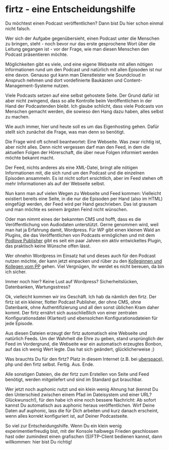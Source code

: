 # firtz - eine Entscheidungshilfe

Du möchtest einen Podcast veröffentlichen? Dann bist Du hier schon einmal nicht falsch.

Wer sich der Aufgabe gegenübersieht, einen Podcast unter die Menschen zu bringen, steht - noch bevor nur das erste gesprochene Wort über die Leitung gegangen ist - vor der Frage, wie man diesen Menschen den Podcast präsentieren möchte.

Möglichkeiten gibt es viele, und eine eigene Webseite mit allen nötigen Informationen rund um den Podcast und natürlich mit allen Episoden ist nur eine davon. Genauso gut kann man Dienstleister wie Soundcloud in Anspruch nehmen und dort vordefinierte Baukästen und Content-Management-Systeme nutzen.

Viele Podcasts setzen auf eine selbst gehostete Seite. Der Grund dafür ist aber nicht zwingend, dass so alle Kontrolle beim Veröffentlichen in der Hand der Podcastenden bleibt. Ich glaube schlicht, dass viele Podcasts von Menschen gemacht werden, die sowieso den Hang dazu haben, alles selbst zu machen.

Wie auch immer, hier und heute soll es um das Eigenhosting gehen. Dafür stellt sich zunächst die Frage, was man denn so benötigt. 

Die Frage wird oft schnell beantwortet: Eine Webseite. Was zwar richtig ist, aber nicht alles. Denn nicht vergessen darf man den Feed, in dem die aktuellen Folgen der Hörerschaft, die über neue Folgen informiert werden möchte bekannt macht.

Der Feed, nichts anderes als eine XML-Datei, bringt alle nötigen Informationen mit, die sich rund um den Podcast und die einzelnen Episoden ansammeln. Es ist nicht sofort ersichtlich, aber im Feed stehen oft mehr Informationen als auf der Webseite selbst. 

Nun kann man auf vielen Wegen zu Webseite und Feed kommen: Vielleicht existiert bereits eine Seite, in die nur die Episoden per Hand (also im HTML) eingefügt werden, der Feed wird per Hand geschrieben. Das ist grausam und man möchte es seinem ärgsten Feind nicht wünschen.

Oder man nimmt eines der bekannten CMS und hofft, dass es die Veröffentlichung von Audiodaten unterstützt. Gerne genommen wird, weil man hat ja Erfahrung damit, Wordpress. Für WP gibt einen kleinen Wald an Plugins, die das Veröffentlichen von Podcasts ermöglichen und mit dem [Podlove Publisher](http://podlove.org) gibt es seit ein paar Jahren ein aktiv entwickeltes Plugin, das praktisch keine Wünsche offen lässt.

Wer ohnehin Wordpress im Einsatz hat und dieses auch für den Podcast nutzen möchte, der kann jetzt einpacken und rüber zu den [Kolleginnen und Kollegen vom PP](http://podlove.org) gehen. Viel Vergnügen, Ihr werdet es nicht bereuen, da bin ich sicher.

Immer noch hier? Keine Lust auf Wordpress? Sicherheitslücken, Datenbanken, Wartungsstress?

Ok, vielleicht kommen wir ins Geschäft. Ich hab da nämlich den firtz. Der firtz ist ein kleiner, flotter Podcast Publisher, der ohne CMS, ohne Datenbank, ohne Authentifizierung und all den sonst üblichen Kram daher kommt. Der firtz ernährt sich ausschließlich von einer zentralen Konfigurationsdatei (Klartext) und ebensolchen Konfigurationsdateien für jede Episode. 

Aus diesen Dateien erzeugt der firtz automatisch eine Webseite und natürlich Feeds. Um der Wahrheit die Ehre zu geben, stand ursprünglich der Feed im Vordergrund, die Webseite war ein automatisch erzeugtes Bonbon, auf das ich wenig Wert legte. Das hat sich geändert, glücklicherweise ;)

Was brauchts Du für den firtz? Platz in diesem Internet (z.B. bei [uberspace](http://uberspace.de)), php und den firtz selbst. Fertig. Aus. Ende.

Alle sonstigen Dateien, die der firtz zum Erstellen von Seite und Feed benötigt, werden mitgeliefert und sind im Standard gut brauchbar.

Wer jetzt noch auphonic nutzt und ein klein wenig Ahnung hat (kennst Du den Unterschied zwischen einem Pfad im Dateisystem und einer URL? Glückwunsch!), für den habe ich eine noch bessere Nachricht: Ab sofort kannst Du automatisch aus auphonic heraus veröffentlichen. Wirf Deine Daten auf auphonic, lass die für Dich arbeiten und kurz danach erscheint, wenn alles korrekt konfiguriert ist, auf Deiner Podcastseite.

So viel zur Entscheidungshilfe. Wenn Du ein klein wenig experimentierfreudig bist, mit der Konsole halbwegs Frieden geschlossen hast oder zumindest einen grafischen (S)FTP-Client bedienen kannst, dann willkommen: hier bist Du richtig!